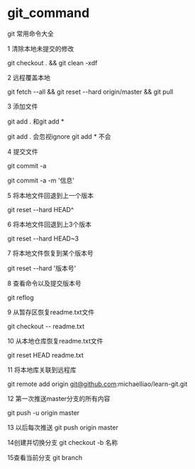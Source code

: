 # git_command
git 常用命令大全

1 清除本地未提交的修改

git checkout . && git clean -xdf

2 远程覆盖本地

git fetch --all &&  git reset --hard origin/master && git pull

3 添加文件

git add . 和git add * 

git add . 会忽视ignore git add * 不会

4 提交文件

git commit -a 

git commit -a -m '信息'

5 将本地文件回退到上一个版本

git reset --hard HEAD^  

6 将本地文件回退到上3个版本

git reset --hard HEAD~3  

7 将本地文件恢复到某个版本号

git reset --hard '版本号'

8 查看命令以及提交版本号

git reflog

9 从暂存区恢复readme.txt文件

git checkout -- readme.txt

10 从本地仓库恢复readme.txt文件

git reset HEAD readme.txt

11 将本地库关联到远程库

git remote add origin git@github.com:michaelliao/learn-git.git

12 第一次推送master分支的所有内容

git push -u origin master

13 以后每次推送
git push origin master

14创建并切换分支
git checkout -b 名称

15查看当前分支
git branch


